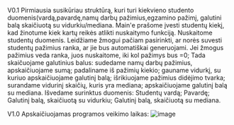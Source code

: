 V0.1
Pirmiausia susikūriau struktūrą, kuri turi kiekvieno studento duomenis(vardą,pavardę,namų darbų pažimius,egzamino pažimį, galutini balą skaičiuotą su vidurkiu/mediana.
Main'e prašome įvesti studentų kiekį, kad žinotume kiek kartų reikės atlikti nuskaitymo funkciją.
Nuskaitome studentų duomenis.
Leidžiame žmogui pačiam pasirinkti, ar norės suvesti studentų pažimius ranka, ar jie bus automatiškai generuojami.
Jei žmogus pažimius veda ranka, juos nuskaitome, iki kol pažimys bus =0;
Tada skaičuojame galutinius balus: 
sudedame namų darbų pažimius, apskaičiuojame sumą;
padaliname iš pažimių kiekio;
gauname vidurkį, su kuriuo apskaičiuojame galutinį balą;
išrikiuojame pažimius didėjimo tvarka;
surandame vidurinį skaičių, kuris yra mediana;
apskaičiuojame galutinį balą su mediana.
Išvedame surinktus duomenis:
Studentų vardą;
Pavardę;
Galutinį balą, skaičiuotą su vidurkiu;
Galutinį balą, skaičiuotą su mediana.



V1.0
Apskaičiuojamas programos veikimo laikas:
![image](https://user-images.githubusercontent.com/113382247/209296593-994514c5-ee1d-4b65-ae0e-c46738504303.png)
